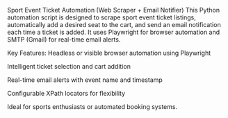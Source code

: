 Sport Event Ticket Automation (Web Scraper + Email Notifier)
This Python automation script is designed to scrape sport event ticket listings, automatically add a desired seat to the cart, and send an email notification each time a ticket is added. It uses Playwright for browser automation and SMTP (Gmail) for real-time email alerts.

Key Features:
Headless or visible browser automation using Playwright

Intelligent ticket selection and cart addition

Real-time email alerts with event name and timestamp

Configurable XPath locators for flexibility

Ideal for sports enthusiasts or automated booking systems.

